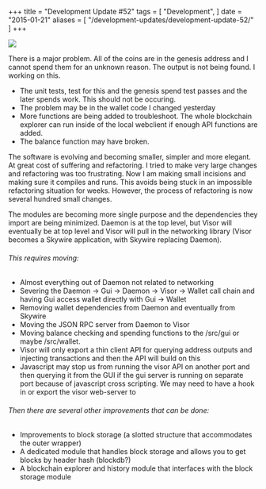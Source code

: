 +++
title = "Development Update #52"
tags = [
    "Development",
]
date = "2015-01-21"
aliases = [
	"/development-updates/development-update-52/"
]
+++

![](http://i.imgur.com/f6fCapW.png)

There is a major problem. All of the coins are in the genesis address and I cannot spend them for an unknown reason. The output is not being found. I working on this.

- The unit tests, test for this and the genesis spend test passes and the later spends work. This should not be occuring.
- The problem may be in the wallet code I changed yesterday
- More functions are being added to troubleshoot. The whole blockchain explorer can run inside of the local webclient if enough API functions are added.
- The balance function may have broken.

The software is evolving and becoming smaller, simpler and more elegant. At great cost of suffering and refactoring. I tried to make very large changes and refactoring was too frustrating. Now I am making small incisions and making sure it compiles and runs. This avoids being stuck in an impossible refactoring situation for weeks. However, the process of refactoring is now several hundred small changes.

The modules are becoming more single purpose and the dependencies they import are being minimized. Daemon is at the top level, but Visor will eventually be at top level and Visor will pull in the networking library (Visor becomes a Skywire application, with Skywire replacing Daemon).

###### This requires moving:

- Almost everything out of Daemon not related to networking
- Severing the Daemon -> Gui -> Daemon -> Visor -> Wallet call chain and having Gui access wallet directly with Gui -> Wallet
- Removing wallet dependencies from Daemon and eventually from Skywire
- Moving the JSON RPC server from Daemon to Visor
- Moving balance checking and spending functions to the /src/gui or maybe /src/wallet.
- Visor will only export a thin client API for querying address outputs and injecting transactions and then the API will build on this
- Javascript may stop us from running the visor API on another port and then querying it from the GUI if the gui server is running on separate port because of javascript cross scripting. We may need to have a hook in or export the visor web-server to

###### Then there are several other improvements that can be done:

- Improvements to block storage (a slotted structure that accommodates the outer wrapper)
- A dedicated module that handles block storage and allows you to get blocks by header hash (blockdb?)
- A blockchain explorer and history module that interfaces with the block storage module

